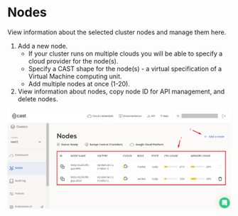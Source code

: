 # Nodes

  View information about the selected cluster nodes and manage them here.

  1. Add a new node.
     - If your cluster runs on multiple clouds you will be able to specify a cloud provider for the node(s).
     - Specify a CAST shape for the node(s) - a virtual specification of a Virtual Machine computing unit.
     - Add multiple nodes at once (1-20).
  2. View information about nodes, copy node ID for API management, and delete nodes.

![](images/nodes.png)
